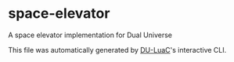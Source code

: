 # space-elevator

A space elevator implementation for Dual Universe

This file was automatically generated by [DU-LuaC](https://github.com/wolfe-labs/DU-LuaC)'s interactive CLI.